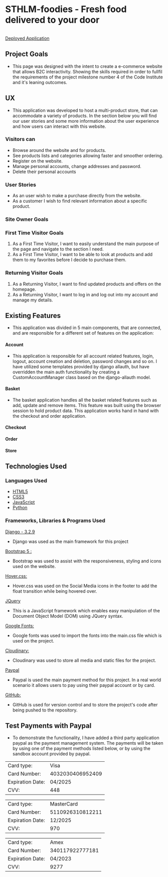 # STHLM-foodies - Fresh food delivered to your door

<img src="">

[Deployed Application](https://sthlm-foodies.herokuapp.com/)

## Project Goals

- This page was designed with the intent to create a e-commerce website that allows B2C interactivity.
  Showing the skills required in order to fullfil the requirements of the project milestone number 4 of the Code Institute and it's leaning outcomes.

## UX

- This application was developed to host a multi-product store, that can accommodate a variety of products.
  In the section below you will find our user stories and some more information about the user experience and how users can interact with this website.

### Visitors can

- Browse around the website and for products.
- See products lists and categories allowing faster and smoother ordering.
- Register on the website.
- Manage personal accounts, change addresses and password.
- Delete their personal accounts

### User Stories

- As an user wish to make a purchase directly from the website.
- As a customer I wish to find relevant information about a specific product.

### Site Owner Goals

### First Time Visitor Goals

1. As a First Time Visitor, I want to easily understand the main purpose of the page and navigate to the section I need.
2. As a First Time Visitor, I want to be able to look at products and add them to my favorites before I decide to purchase them.

### Returning Visitor Goals

1. As a Returning Visitor, I want to find updated products and offers on the homepage.
2. As a Returning Visitor, I want to log in and log out into my account and manage my details.

## Existing Features

- This application was divided in 5 main components, that are connected, and are responsible for a different set of features on the application:

#### Account

- This application is responsible for all account related features, login, logout, account creation and deletion, password changes and so on.
  I have utilized some templates provided by django allauth, but have overridden the main auth functionality by creating a CustomAccountManager class
  based on the django-allauth model.

#### Basket

- The basket application handles all the basket related features such as add, update and remove items. This feature was built using the browser session to
  hold product data. This application works hand in hand with the checkout and order application.

#### Checkout

#### Order

#### Store

## Technologies Used

### Languages Used

- [HTML5](https://en.wikipedia.org/wiki/HTML5)
- [CSS3](https://en.wikipedia.org/wiki/Cascading_Style_Sheets)
- [JavaScript](https://en.wikipedia.org/wiki/javascript)
- [Python](https://en.wikipedia.org/wiki/javascript)

### Frameworks, Libraries & Programs Used

[Django - 3.2.9](https://www.djangoproject.com/)

- Django was used as the main framework for this project

[Bootstrap 5 :](https://getbootstrap.com/)

- Bootstrap was used to assist with the responsiveness, styling and icons used on the website.

[Hover.css:](https://ianlunn.github.io/Hover/)

- Hover.css was used on the Social Media icons in the footer to add the float transition while being hovered over.

[JQuery](https://jqueryui.com/)

- This is a JavaScript framework which enables easy manipulation of the Document Object Model (DOM) using JQuery syntax.

[Google Fonts:](https://fonts.google.com/)

- Google fonts was used to import the fonts into the main.css file which is used on the project.

[Cloudinary:](https://cloudinary.com/)

- Cloudinary was used to store all media and static files for the project.

[Paypal](https://paypal.com/)

- Paypal is used the main payment method for this project. In a real world scenario it allows users to pay using their paypal account or by card.

[GitHub:](https://github.com/)

- GitHub is used for version control and to store the project's code after being pushed to the repository.

## Test Payments with Paypal

- To demonstrate the functionality, I have added a third party application paypal as the payment management system. The payments will be taken
  by using one of the payment methods listed below, or by using the sandbox account provided by paypal.

|                  |                  |
| ---------------- | ---------------- |
| Card type:       | Visa             |
| Card Number:     | 4032030406952409 |
| Expiration Date: | 04/2025          |
| CVV:             | 448              |

|                  |                  |
| ---------------- | ---------------- |
| Card type:       | MasterCard       |
| Card Number:     | 5110926310812211 |
| Expiration Date: | 12/2025          |
| CVV:             | 970              |

|                  |                 |
| ---------------- | --------------- |
| Card type:       | Amex            |
| Card Number:     | 340117922777181 |
| Expiration Date: | 04/2023         |
| CVV:             | 9277            |
